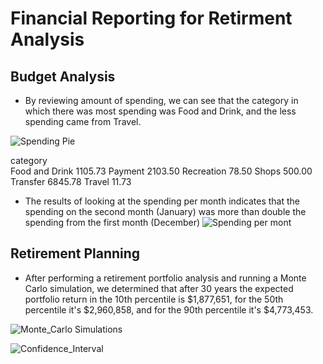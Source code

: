 # Financial Reporting for Retirment Analysis

## Budget Analysis

* By reviewing 	amount of spending, we can see that the category in which there was most spending was Food and Drink, and the less spending came from Travel.

![Spending Pie](05-APIs/Instructions/Starter_Code/spending-pie.png)

category	
Food and Drink	1105.73
Payment	2103.50
Recreation	78.50
Shops	500.00
Transfer	6845.78
Travel	11.73

* The results of looking at the spending per month indicates that the spending on the second month (January) was more than double the spending from the first month (December)
![Spending per mont](05-APIs/Instructions/Starter_Code/spending-month.png)

## Retirement Planning

* After performing a retirement portfolio analysis and running a Monte Carlo simulation, we determined that after 30 years the expected portfolio return in the 10th percentile is $1,877,651, for the 50th percentile it's $2,960,858, and for the 90th percentile it's $4,773,453.



![Monte_Carlo Simulations](05-APIs/Instructions/Starter_Code/monte-carlo-simulations.png)

![Confidence_Interval](05-APIs/Instructions/Starter_Code/monte-carlo-simulations.png)